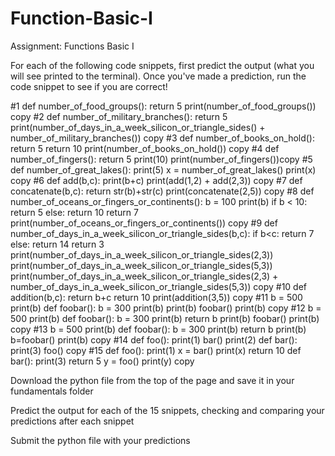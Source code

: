 # Function-Basic-I

Assignment: Functions Basic I

For each of the following code snippets, first predict the output (what you will see printed to the terminal). Once you've made a prediction, run the code snippet to see if you are correct!

#1
def number_of_food_groups():
    return 5
print(number_of_food_groups())
copy
#2
def number_of_military_branches():
    return 5
print(number_of_days_in_a_week_silicon_or_triangle_sides() + number_of_military_branches())
copy
#3
def number_of_books_on_hold():
    return 5
    return 10
print(number_of_books_on_hold())
copy
#4
def number_of_fingers():
    return 5
    print(10)
print(number_of_fingers())copy
#5
def number_of_great_lakes():
    print(5)
x = number_of_great_lakes()
print(x)
copy
#6
def add(b,c):
    print(b+c)
print(add(1,2) + add(2,3))
copy
#7
def concatenate(b,c):
    return str(b)+str(c)
print(concatenate(2,5))
copy
#8
def number_of_oceans_or_fingers_or_continents():
    b = 100
    print(b)
    if b < 10:
        return 5
    else:
        return 10
    return 7
print(number_of_oceans_or_fingers_or_continents())
copy
#9
def number_of_days_in_a_week_silicon_or_triangle_sides(b,c):
    if b<c:
        return 7
    else:
        return 14
    return 3
print(number_of_days_in_a_week_silicon_or_triangle_sides(2,3))
print(number_of_days_in_a_week_silicon_or_triangle_sides(5,3))
print(number_of_days_in_a_week_silicon_or_triangle_sides(2,3) + number_of_days_in_a_week_silicon_or_triangle_sides(5,3))
copy
#10
def addition(b,c):
    return b+c
    return 10
print(addition(3,5))
copy
#11
b = 500
print(b)
def foobar():
    b = 300
    print(b)
print(b)
foobar()
print(b)
copy
#12
b = 500
print(b)
def foobar():
    b = 300
    print(b)
    return b
print(b)
foobar()
print(b)
copy
#13
b = 500
print(b)
def foobar():
    b = 300
    print(b)
    return b
print(b)
b=foobar()
print(b)
copy
#14
def foo():
    print(1)
    bar()
    print(2)
def bar():
    print(3)
foo()
copy
#15
def foo():
    print(1)
    x = bar()
    print(x)
    return 10
def bar():
    print(3)
    return 5
y = foo()
print(y)
copy

Download the python file from the top of the page and save it in your fundamentals folder

Predict the output for each of the 15 snippets, checking and comparing your predictions after each snippet

Submit the python file with your predictions
